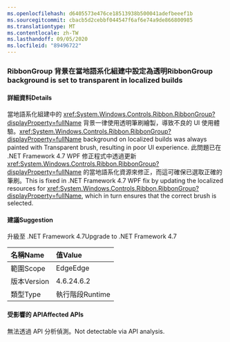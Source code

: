 ```yaml
---
ms.openlocfilehash: d6405573e476ce18513938b500041adefbeeef1b
ms.sourcegitcommit: cbacb5d2cebbf044547f6af6e74a9de866800985
ms.translationtype: MT
ms.contentlocale: zh-TW
ms.lasthandoff: 09/05/2020
ms.locfileid: "89496722"
---
```

### <a name="ribbongroup-background-is-set-to-transparent-in-localized-builds"></a><span data-ttu-id="b032b-101">RibbonGroup 背景在當地語系化組建中設定為透明</span><span class="sxs-lookup"><span data-stu-id="b032b-101">RibbonGroup background is set to transparent in localized builds</span></span>

#### <a name="details"></a><span data-ttu-id="b032b-102">詳細資料</span><span class="sxs-lookup"><span data-stu-id="b032b-102">Details</span></span>

<span data-ttu-id="b032b-103">當地語系化組建中的 <xref:System.Windows.Controls.Ribbon.RibbonGroup?displayProperty=fullName> 背景一律使用透明筆刷繪製，導致不良的 UI 使用體驗。</span><span class="sxs-lookup"><span data-stu-id="b032b-103"><xref:System.Windows.Controls.Ribbon.RibbonGroup?displayProperty=fullName> background on localized builds was always painted with Transparent brush, resulting in poor UI experience.</span></span> <span data-ttu-id="b032b-104">此問題已在 .NET Framework 4.7 WPF 修正程式中透過更新 <xref:System.Windows.Controls.Ribbon.RibbonGroup?displayProperty=fullName> 的當地語系化資源來修正，而這可確保已選取正確的筆刷。</span><span class="sxs-lookup"><span data-stu-id="b032b-104">This is fixed in .NET Framework 4.7 WPF fix by updating the localized resources for <xref:System.Windows.Controls.Ribbon.RibbonGroup?displayProperty=fullName>, which in turn ensures that the correct brush is selected.</span></span>

#### <a name="suggestion"></a><span data-ttu-id="b032b-105">建議</span><span class="sxs-lookup"><span data-stu-id="b032b-105">Suggestion</span></span>

<span data-ttu-id="b032b-106">升級至 .NET Framework 4.7</span><span class="sxs-lookup"><span data-stu-id="b032b-106">Upgrade to .NET Framework 4.7</span></span>

| <span data-ttu-id="b032b-107">名稱</span><span class="sxs-lookup"><span data-stu-id="b032b-107">Name</span></span>    | <span data-ttu-id="b032b-108">值</span><span class="sxs-lookup"><span data-stu-id="b032b-108">Value</span></span>       |
|:--------|:------------|
| <span data-ttu-id="b032b-109">範圍</span><span class="sxs-lookup"><span data-stu-id="b032b-109">Scope</span></span>   |<span data-ttu-id="b032b-110">Edge</span><span class="sxs-lookup"><span data-stu-id="b032b-110">Edge</span></span>|
|<span data-ttu-id="b032b-111">版本</span><span class="sxs-lookup"><span data-stu-id="b032b-111">Version</span></span>|<span data-ttu-id="b032b-112">4.6.2</span><span class="sxs-lookup"><span data-stu-id="b032b-112">4.6.2</span></span>|
|<span data-ttu-id="b032b-113">類型</span><span class="sxs-lookup"><span data-stu-id="b032b-113">Type</span></span>|<span data-ttu-id="b032b-114">執行階段</span><span class="sxs-lookup"><span data-stu-id="b032b-114">Runtime</span></span>|

#### <a name="affected-apis"></a><span data-ttu-id="b032b-115">受影響的 API</span><span class="sxs-lookup"><span data-stu-id="b032b-115">Affected APIs</span></span>

<span data-ttu-id="b032b-116">無法透過 API 分析偵測。</span><span class="sxs-lookup"><span data-stu-id="b032b-116">Not detectable via API analysis.</span></span>

<!--

#### Affected APIs

Not detectable via API analysis.

-->
